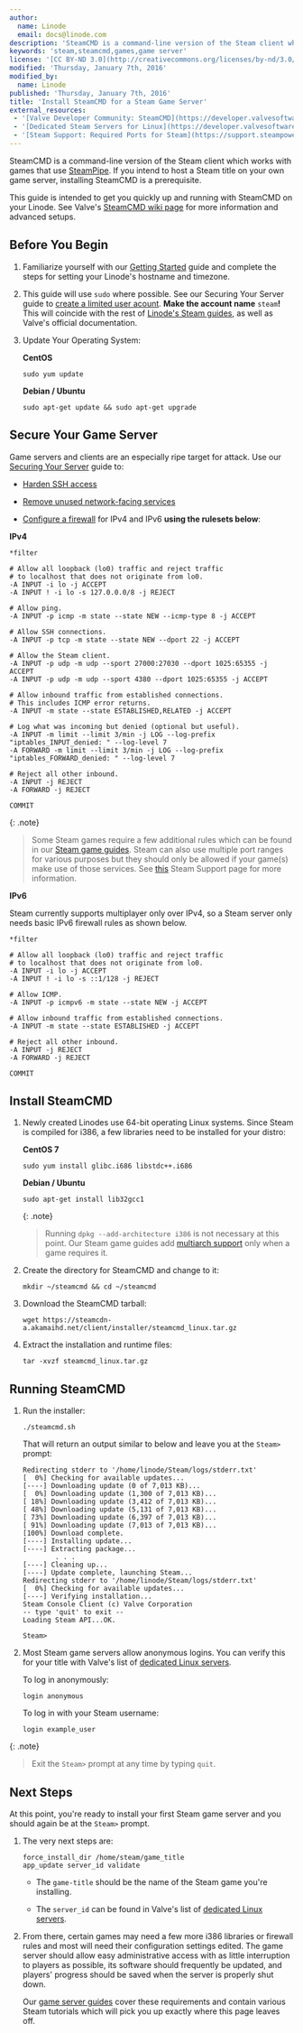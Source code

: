 ```yaml
---
author:
  name: Linode
  email: docs@linode.com
description: 'SteamCMD is a command-line version of the Steam client which works with games that use SteamPipe. If you intend to host a Steam title on your own game server, installing SteamCMD is a prerequisite.'
keywords: 'steam,steamcmd,games,game server'
license: '[CC BY-ND 3.0](http://creativecommons.org/licenses/by-nd/3.0/us/)'
modified: 'Thursday, January 7th, 2016'
modified_by:
  name: Linode
published: 'Thursday, January 7th, 2016'
title: 'Install SteamCMD for a Steam Game Server'
external_resources:
 - '[Valve Developer Community: SteamCMD](https://developer.valvesoftware.com/wiki/SteamCMD)'
 - '[Dedicated Steam Servers for Linux](https://developer.valvesoftware.com/wiki/Dedicated_Servers_List#Linux_Dedicated_Servers)'
 - '[Steam Support: Required Ports for Steam](https://support.steampowered.com/kb_article.php?ref=8571-GLVN-8711)'
---
```


SteamCMD is a command-line version of the Steam client which works with games that use [SteamPipe](https://developer.valvesoftware.com/wiki/SteamPipe). If you intend to host a Steam title on your own game server, installing SteamCMD is a prerequisite.

This guide is intended to get you quickly up and running with SteamCMD on your Linode. See Valve's [SteamCMD wiki page](https://developer.valvesoftware.com/wiki/SteamCMD) for more information and advanced setups.


## Before You Begin

1.  Familiarize yourself with our [Getting Started](/docs/getting-started) guide and complete the steps for setting your Linode's hostname and timezone.

2.  This guide will use `sudo` where possible. See our Securing Your Server guide to [create a limited user acount](/docs/security/securing-your-server#add-a-limited-user-account). **Make the account name** `steam`**!** This will coincide with the rest of [Linode's Steam guides](/docs/applications/game-servers/), as well as Valve's official documentation.

3.  Update Your Operating System:

	**CentOS**

		sudo yum update

	**Debian / Ubuntu**

		sudo apt-get update && sudo apt-get upgrade


## Secure Your Game Server

Game servers and clients are an especially ripe target for attack. Use our [Securing Your Server](/docs/security/securing-your-server) guide to:

*   [Harden SSH access](/docs/security/securing-your-server#harden-ssh-access)

*   [Remove unused network-facing services](/docs/security/securing-your-server#remove-unused-network-facing-services)

*   [Configure a firewall](/docs/security/securing-your-server#configure-a-firewall) for IPv4 and IPv6 **using the rulesets below**:

**IPv4**

~~~
*filter

# Allow all loopback (lo0) traffic and reject traffic
# to localhost that does not originate from lo0.
-A INPUT -i lo -j ACCEPT
-A INPUT ! -i lo -s 127.0.0.0/8 -j REJECT

# Allow ping.
-A INPUT -p icmp -m state --state NEW --icmp-type 8 -j ACCEPT

# Allow SSH connections.
-A INPUT -p tcp -m state --state NEW --dport 22 -j ACCEPT

# Allow the Steam client.
-A INPUT -p udp -m udp --sport 27000:27030 --dport 1025:65355 -j ACCEPT
-A INPUT -p udp -m udp --sport 4380 --dport 1025:65355 -j ACCEPT

# Allow inbound traffic from established connections.
# This includes ICMP error returns.
-A INPUT -m state --state ESTABLISHED,RELATED -j ACCEPT

# Log what was incoming but denied (optional but useful).
-A INPUT -m limit --limit 3/min -j LOG --log-prefix "iptables_INPUT_denied: " --log-level 7
-A FORWARD -m limit --limit 3/min -j LOG --log-prefix "iptables_FORWARD_denied: " --log-level 7

# Reject all other inbound.
-A INPUT -j REJECT
-A FORWARD -j REJECT

COMMIT
~~~

{: .note}
>
>Some Steam games require a few additional rules which can be found in our [Steam game guides](/docs/applications/game-servers/). Steam can also use multiple port ranges for various purposes but they should only be allowed if your game(s) make use of those services. See [this](https://support.steampowered.com/kb_article.php?ref=8571-GLVN-8711) Steam Support page for more information.

**IPv6**

Steam currently supports multiplayer only over IPv4, so a Steam server only needs basic IPv6 firewall rules as shown below.

~~~
*filter

# Allow all loopback (lo0) traffic and reject traffic
# to localhost that does not originate from lo0.
-A INPUT -i lo -j ACCEPT
-A INPUT ! -i lo -s ::1/128 -j REJECT

# Allow ICMP.
-A INPUT -p icmpv6 -m state --state NEW -j ACCEPT

# Allow inbound traffic from established connections.
-A INPUT -m state --state ESTABLISHED -j ACCEPT

# Reject all other inbound.
-A INPUT -j REJECT
-A FORWARD -j REJECT

COMMIT
~~~


## Install SteamCMD

1.  Newly created Linodes use 64-bit operating Linux systems. Since Steam is compiled for i386, a few libraries need to be installed for your distro:

	**CentOS 7**

		sudo yum install glibc.i686 libstdc++.i686

	**Debian / Ubuntu**

		sudo apt-get install lib32gcc1

	{: .note}
	>
	>Running `dpkg --add-architecture i386` is not necessary at this point. Our Steam game guides add [multiarch support](https://wiki.debian.org/Multiarch/HOWTO) only when a game requires it.

2.  Create the directory for SteamCMD and change to it:

		mkdir ~/steamcmd && cd ~/steamcmd

3.  Download the SteamCMD tarball:

		wget https://steamcdn-a.akamaihd.net/client/installer/steamcmd_linux.tar.gz

4.  Extract the installation and runtime files:

		tar -xvzf steamcmd_linux.tar.gz


## Running SteamCMD

1.  Run the installer:

		./steamcmd.sh

	That will return an output similar to below and leave you at the `Steam>` prompt:

		Redirecting stderr to '/home/linode/Steam/logs/stderr.txt'
		[  0%] Checking for available updates...
		[----] Downloading update (0 of 7,013 KB)...
		[  0%] Downloading update (1,300 of 7,013 KB)...
		[ 18%] Downloading update (3,412 of 7,013 KB)...
		[ 48%] Downloading update (5,131 of 7,013 KB)...
		[ 73%] Downloading update (6,397 of 7,013 KB)...
		[ 91%] Downloading update (7,013 of 7,013 KB)...
		[100%] Download complete.
		[----] Installing update...
		[----] Extracting package...
				. . .
		[----] Cleaning up...
		[----] Update complete, launching Steam...
		Redirecting stderr to '/home/linode/Steam/logs/stderr.txt'
		[  0%] Checking for available updates...
		[----] Verifying installation...
		Steam Console Client (c) Valve Corporation
		-- type 'quit' to exit --
		Loading Steam API...OK.

		Steam>

2.  Most Steam game servers allow anonymous logins. You can verify this for your title with Valve's list of [dedicated Linux servers](https://developer.valvesoftware.com/wiki/Dedicated_Servers_List#Linux_Dedicated_Servers).

	To log in anonymously:

		login anonymous

	To log in with your Steam username:

		login example_user

{: .note}
>
>Exit the `Steam>` prompt at any time by typing `quit`.

## Next Steps

At this point, you're ready to install your first Steam game server and you should again be at the `Steam>` prompt.

1.  The very next steps are:

		force_install_dir /home/steam/game_title
		app_update server_id validate

	*   The `game-title` should be the name of the Steam game you're installing.

	*   The `server_id` can be found in Valve's list of [dedicated Linux servers](https://developer.valvesoftware.com/wiki/Dedicated_Servers_List#Linux_Dedicated_Servers).

2.  From there, certain games may need a few more i386 libraries or firewall rules and most will need their configuration settings edited. The game server should allow easy administrative access with as little interruption to players as possible, its software should frequently be updated, and players' progress should be saved when the server is properly shut down. 

	Our [game server guides](/docs/applications/game-servers/) cover these requirements and contain various Steam tutorials which will pick you up exactly where this page leaves off.